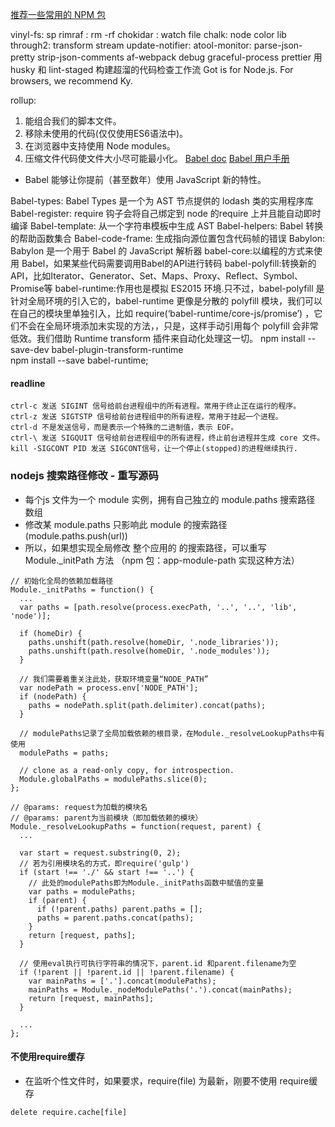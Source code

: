 [推荐一些常用的 NPM 包](https://github.com/txd-team/awesome-npm)

vinyl-fs: sp
rimraf : rm -rf
chokidar : watch file
chalk: node color lib
through2: transform stream
update-notifier:
atool-monitor:
parse-json-pretty
strip-json-comments
af-webpack
debug
graceful-process
prettier
用husky 和 lint-staged 构建超溜的代码检查工作流
Got is for Node.js. For browsers, we recommend Ky.


rollup:
1. 能组合我们的脚本文件。
2. 移除未使用的代码(仅仅使用ES6语法中)。
3. 在浏览器中支持使用 Node modules。
4. 压缩文件代码使文件大小尽可能最小化。
[Babel doc](https://babeljs.io/docs/en/)
[Babel 用户手册](https://blog.csdn.net/sinat_34056695/article/details/74452558)

- Babel 能够让你提前（甚至数年）使用 JavaScript 新的特性。

Babel-types: Babel Types 是一个为 AST 节点提供的 lodash 类的实用程序库
Babel-register: require 钩子会将自己绑定到 node 的require 上并且能自动即时编译
Babel-template: 从一个字符串模板中生成 AST
Babel-helpers: Babel 转换的帮助函数集合
Babel-code-frame: 生成指向源位置包含代码帧的错误
Babylon: Babylon 是一个用于 Babel 的 JavaScript 解析器
babel-core:以编程的方式来使用 Babel，如果某些代码需要调用Babel的API进行转码
babel-polyfill:转换新的API，比如Iterator、Generator、Set、Maps、Proxy、Reflect、Symbol、Promise等
babel-runtime:作用也是模拟 ES2015 环境.只不过，babel-polyfill 是针对全局环境的引入它的，babel-runtime 更像是分散的 polyfill 模块，我们可以在自己的模块里单独引入，比如 require(‘babel-runtime/core-js/promise’) ，它们不会在全局环境添加未实现的方法，，只是，这样手动引用每个 polyfill 会非常低效。我们借助 Runtime transform 插件来自动化处理这一切。
npm install --save-dev babel-plugin-transform-runtime    
npm install --save babel-runtime;

#### readline
```
ctrl-c 发送 SIGINT 信号给前台进程组中的所有进程。常用于终止正在运行的程序。 
ctrl-z 发送 SIGTSTP 信号给前台进程组中的所有进程，常用于挂起一个进程。 
ctrl-d 不是发送信号，而是表示一个特殊的二进制值，表示 EOF。 
ctrl-\ 发送 SIGQUIT 信号给前台进程组中的所有进程，终止前台进程并生成 core 文件。 
kill -SIGCONT PID 发送 SIGCONT信号，让一个停止(stopped)的进程继续执行.
```

### nodejs 搜索路径修改 - 重写源码
- 每个js 文件为一个 module 实例，拥有自己独立的 module.paths 搜索路径 数组
- 修改某 module.paths 只影响此 module 的搜索路径 (module.paths.push(url))
- 所以，如果想实现全局修改 整个应用的 的搜索路径，可以重写 Module._initPath 方法 （npm 包：app-module-path 实现这种方法）
```
// 初始化全局的依赖加载路径
Module._initPaths = function() {
  ...
  var paths = [path.resolve(process.execPath, '..', '..', 'lib', 'node')];

  if (homeDir) {
    paths.unshift(path.resolve(homeDir, '.node_libraries'));
    paths.unshift(path.resolve(homeDir, '.node_modules'));
  }

  // 我们需要着重关注此处，获取环境变量“NODE_PATH”
  var nodePath = process.env['NODE_PATH'];
  if (nodePath) {
    paths = nodePath.split(path.delimiter).concat(paths);
  }

  // modulePaths记录了全局加载依赖的根目录，在Module._resolveLookupPaths中有使用
  modulePaths = paths;

  // clone as a read-only copy, for introspection.
  Module.globalPaths = modulePaths.slice(0);
};

// @params: request为加载的模块名 
// @params: parent为当前模块（即加载依赖的模块）
Module._resolveLookupPaths = function(request, parent) {
  ...
 
  var start = request.substring(0, 2);
  // 若为引用模块名的方式，即require('gulp')
  if (start !== './' && start !== '..') {
    // 此处的modulePaths即为Module._initPaths函数中赋值的变量
    var paths = modulePaths;
    if (parent) {
      if (!parent.paths) parent.paths = [];
      paths = parent.paths.concat(paths);
    }
    return [request, paths];
  }

  // 使用eval执行可执行字符串的情况下，parent.id 和parent.filename为空
  if (!parent || !parent.id || !parent.filename) {
    var mainPaths = ['.'].concat(modulePaths);
    mainPaths = Module._nodeModulePaths('.').concat(mainPaths);
    return [request, mainPaths];
  }
  
  ...
};
```

#### 不使用require缓存
- 在监听个性文件时，如果要求，require(file) 为最新，刚要不使用 require缓存
```
delete require.cache[file]
```